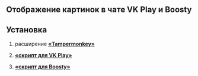 ## Отображение картинок в чате VK Play и Boosty

## Установка

1) расширение **[«Tampermonkey»](https://chromewebstore.google.com/detail/tampermonkey/dhdgffkkebhmkfjojejmpbldmpobfkfo)**

2) **[«скрипт для VK Play»](https://github.com/c0IIwr/Chat-Image-Display/raw/main/VK%20Play%20Chat%20Image%20Display.user.js)**

3) **[«скрипт для Boosty»](https://github.com/c0IIwr/Chat-Image-Display/raw/main/Boosty%20Chat%20Image%20Display.user.js)**
